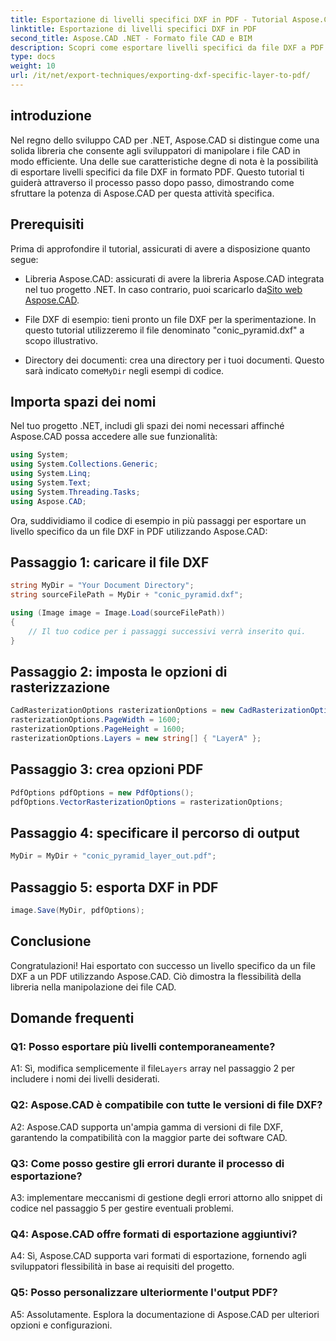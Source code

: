 ```yaml
---
title: Esportazione di livelli specifici DXF in PDF - Tutorial Aspose.CAD
linktitle: Esportazione di livelli specifici DXF in PDF
second_title: Aspose.CAD .NET - Formato file CAD e BIM
description: Scopri come esportare livelli specifici da file DXF a PDF utilizzando Aspose.CAD per .NET. Segui questa guida passo passo per un'integrazione perfetta.
type: docs
weight: 10
url: /it/net/export-techniques/exporting-dxf-specific-layer-to-pdf/
---
```

## introduzione

Nel regno dello sviluppo CAD per .NET, Aspose.CAD si distingue come una solida libreria che consente agli sviluppatori di manipolare i file CAD in modo efficiente. Una delle sue caratteristiche degne di nota è la possibilità di esportare livelli specifici da file DXF in formato PDF. Questo tutorial ti guiderà attraverso il processo passo dopo passo, dimostrando come sfruttare la potenza di Aspose.CAD per questa attività specifica.

## Prerequisiti

Prima di approfondire il tutorial, assicurati di avere a disposizione quanto segue:

-  Libreria Aspose.CAD: assicurati di avere la libreria Aspose.CAD integrata nel tuo progetto .NET. In caso contrario, puoi scaricarlo da[Sito web Aspose.CAD](https://releases.aspose.com/cad/net/).

- File DXF di esempio: tieni pronto un file DXF per la sperimentazione. In questo tutorial utilizzeremo il file denominato "conic_pyramid.dxf" a scopo illustrativo.

-  Directory dei documenti: crea una directory per i tuoi documenti. Questo sarà indicato come`MyDir` negli esempi di codice.

## Importa spazi dei nomi

Nel tuo progetto .NET, includi gli spazi dei nomi necessari affinché Aspose.CAD possa accedere alle sue funzionalità:

```csharp
using System;
using System.Collections.Generic;
using System.Linq;
using System.Text;
using System.Threading.Tasks;
using Aspose.CAD;
```

Ora, suddividiamo il codice di esempio in più passaggi per esportare un livello specifico da un file DXF in PDF utilizzando Aspose.CAD:

## Passaggio 1: caricare il file DXF

```csharp
string MyDir = "Your Document Directory";
string sourceFilePath = MyDir + "conic_pyramid.dxf";

using (Image image = Image.Load(sourceFilePath))
{
    // Il tuo codice per i passaggi successivi verrà inserito qui.
}
```

## Passaggio 2: imposta le opzioni di rasterizzazione

```csharp
CadRasterizationOptions rasterizationOptions = new CadRasterizationOptions();
rasterizationOptions.PageWidth = 1600;
rasterizationOptions.PageHeight = 1600;
rasterizationOptions.Layers = new string[] { "LayerA" };
```

## Passaggio 3: crea opzioni PDF

```csharp
PdfOptions pdfOptions = new PdfOptions();
pdfOptions.VectorRasterizationOptions = rasterizationOptions;
```

## Passaggio 4: specificare il percorso di output

```csharp
MyDir = MyDir + "conic_pyramid_layer_out.pdf";
```

## Passaggio 5: esporta DXF in PDF

```csharp
image.Save(MyDir, pdfOptions);
```

## Conclusione

Congratulazioni! Hai esportato con successo un livello specifico da un file DXF a un PDF utilizzando Aspose.CAD. Ciò dimostra la flessibilità della libreria nella manipolazione dei file CAD.

## Domande frequenti

### Q1: Posso esportare più livelli contemporaneamente?

 A1: Sì, modifica semplicemente il file`Layers` array nel passaggio 2 per includere i nomi dei livelli desiderati.

### Q2: Aspose.CAD è compatibile con tutte le versioni di file DXF?

A2: Aspose.CAD supporta un'ampia gamma di versioni di file DXF, garantendo la compatibilità con la maggior parte dei software CAD.

### Q3: Come posso gestire gli errori durante il processo di esportazione?

A3: implementare meccanismi di gestione degli errori attorno allo snippet di codice nel passaggio 5 per gestire eventuali problemi.

### Q4: Aspose.CAD offre formati di esportazione aggiuntivi?

A4: Sì, Aspose.CAD supporta vari formati di esportazione, fornendo agli sviluppatori flessibilità in base ai requisiti del progetto.

### Q5: Posso personalizzare ulteriormente l'output PDF?

A5: Assolutamente. Esplora la documentazione di Aspose.CAD per ulteriori opzioni e configurazioni.
